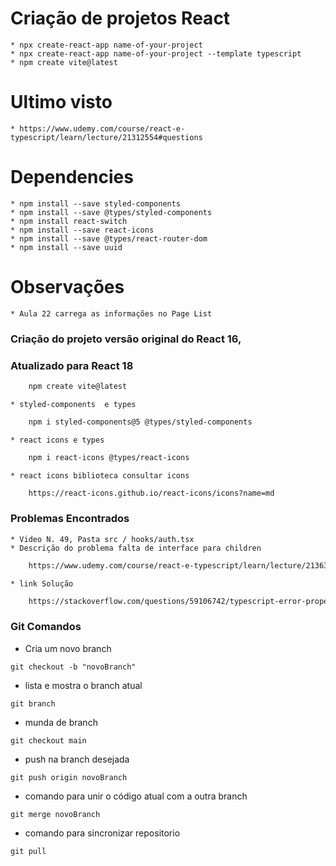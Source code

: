 # Criação de projetos React
    * npx create-react-app name-of-your-project
    * npx create-react-app name-of-your-project --template typescript
    * npm create vite@latest
# Ultimo visto
    * https://www.udemy.com/course/react-e-typescript/learn/lecture/21312554#questions
# Dependencies
    * npm install --save styled-components
    * npm install --save @types/styled-components
    * npm install react-switch
    * npm install --save react-icons
    * npm install --save @types/react-router-dom
    * npm install --save uuid
# Observações
    * Aula 22 carrega as informações no Page List

### Criação do projeto versão original do React 16, 
### Atualizado para React 18
```sh
    npm create vite@latest
```
    * styled-components  e types
```sh
    npm i styled-components@5 @types/styled-components
```
    * react icons e types
```sh
    npm i react-icons @types/react-icons
```
    * react icons biblioteca consultar icons
```sh
    https://react-icons.github.io/react-icons/icons?name=md
```

### Problemas Encontrados
    * Video N. 49, Pasta src / hooks/auth.tsx
    * Descrição do problema falta de interface para children
```sh
    https://www.udemy.com/course/react-e-typescript/learn/lecture/21363954#overview
```
    * link Solução
```sh
    https://stackoverflow.com/questions/59106742/typescript-error-property-children-does-not-exist-on-type-reactnode
```

### Git Comandos

* Cria um novo branch
```
git checkout -b "novoBranch"
```

* lista e mostra o branch atual
```
git branch
```

* munda de branch
```
git checkout main
```

* push na branch desejada
```
git push origin novoBranch
```

* comando para unir o código atual com a outra branch
```
git merge novoBranch
```

* comando para sincronizar repositorio
```
git pull
```
